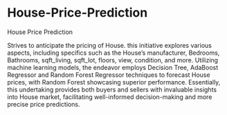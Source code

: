 # House-Price-Prediction
House Price Prediction

Strives to anticipate the pricing of House. this initiative explores various aspects, including specifics such as the House’s
manufacturer, Bedrooms, Bathrooms, sqft_living, sqft_lot, floors, view, condition, and more. Utilizing machine learning
models, the endeavor employs Decision Tree, AdaBoost Regressor and Random Forest Regressor techniques to forecast
House prices, with Random Forest showcasing superior performance. Essentially, this undertaking provides both buyers
and sellers with invaluable insights into House market, facilitating well-informed decision-making and more precise price
predictions.
